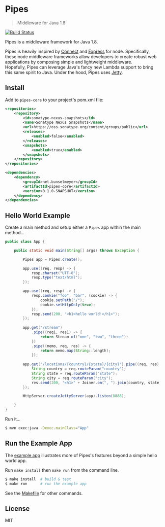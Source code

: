 # Pipes

> Middleware for Java 1.8

[![Build Status](https://travis-ci.org/wmluke/pipes.png?branch=master)](https://travis-ci.org/wmluke/pipes)

Pipes is a middleware framework for Java 1.8.

Pipes is heavily inspired by [Connect](http://www.senchalabs.org/connect) and [Express](http://expressjs.com) for node.
Specifically, these node middleware frameworks allow developers to create robust web applications by composing simple and lightweight middleware.  
Hopefully, Pipes can leverage Java's fancy new Lambda support to bring this same spirit to Java. Under the hood, Pipes uses [Jetty](http://www.eclipse.org/jetty).

## Install

Add to `pipes-core` to your project's pom.xml file:

```xml
<repositories>
    <repository>
        <id>sonatype-nexus-snapshots</id>
        <name>Sonatype Nexus Snapshots</name>
        <url>https://oss.sonatype.org/content/groups/public</url>
        <releases>
            <enabled>false</enabled>
        </releases>
        <snapshots>
            <enabled>true</enabled>
        </snapshots>
    </repository>
</repositories>

<dependencies>
    <dependency>
        <groupId>net.bunselmeyer</groupId>
        <artifactId>pipes-core</artifactId>
        <version>0.1.0-SNAPSHOT</version>
    </dependency>
</dependencies>
```

## Hello World Example

Create a main method and setup either a `Pipes` app within the main method...

```java
public class App {

    public static void main(String[] args) throws Exception {

        Pipes app = Pipes.create();

        app.use((req, resp) -> {
            resp.charset("UTF-8");
            resp.type("text/html");
        });

        app.use((req, resp) -> {
            resp.cookie("foo", "bar", (cookie) -> {
                cookie.setPath("/");
                cookie.setHttpOnly(true);
            });
            resp.send(200, "<h1>hello world!</h1>");
        });
        
        app.get("/stream")
            .pipe((req1, res1) -> {
                return Stream.of("one", "two", "three");
            })
            .pipe((memo, req, res) -> {
                return memo.map(String::length);
            });
            
        app.get("/locations/{country}/{state}/{city}").pipe((req, res) -> {
            String country = req.routeParam("country");
            String state = req.routeParam("state");
            String city = req.routeParam("city");
            res.send(200, "<h1>" + Joiner.on(", ").join(country, state, city) + "</h1>");
        });            

        HttpServer.createJettyServer(app).listen(8888);

    }
}
```

Run it...

```bash
$ mvn exec:java -Dexec.mainClass="App"
```

## Run the Example App

The [example app](https://github.com/wmluke/pipes/blob/master/examples/src/java/app/JettyApp.java) illustrates more of Pipes's features beyond a simple hello world app.

Run `make install` then `make run` from the command line.

```bash
$ make install  # build & test
$ make run      # run the example app
```

See the [Makefile](https://github.com/wmluke/Pipes/blob/master/Makefile) for other commands.

## License
MIT
